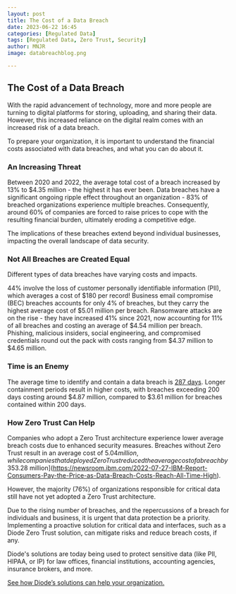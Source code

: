 ```yaml
---
layout: post
title: The Cost of a Data Breach 
date: 2023-06-22 16:45
categories: [Regulated Data]
tags: [Regulated Data, Zero Trust, Security]
author: MNJR
image: databreachblog.png

---
```

## The Cost of a Data Breach

With the rapid advancement of technology, more and more people are turning to digital platforms for storing, uploading, and sharing their data. However, this increased reliance on the digital realm comes with an increased risk of a data breach.

To prepare your organization, it is important to understand the financial costs associated with data breaches, and what you can do about it.

### An Increasing Threat

Between 2020 and 2022, the average total cost of a breach increased by 13% to $4.35 million - the highest it has ever been. Data breaches have a significant ongoing ripple effect throughout an organization - 83% of breached organizations experience multiple breaches. Consequently, around 60% of companies are forced to raise prices to cope with the resulting financial burden, ultimately eroding a competitive edge. 

The implications of these breaches extend beyond individual businesses, impacting the overall landscape of data security.

### Not All Breaches are Created Equal

Different types of data breaches have varying costs and impacts. 

44% involve the loss of customer personally identifiable information (PII), which averages a cost of $180 per record! Business email compromise (BEC) breaches accounts for only 4% of breaches, but they carry the highest average cost of $5.01 million per breach. Ransomware attacks are on the rise - they have increased 41% since 2021, now accounting for 11% of all breaches and costing an average of $4.54 million per breach. Phishing, malicious insiders, social engineering, and compromised credentials round out the pack with costs ranging from $4.37 million to $4.65 million. 

### Time is an Enemy

The average time to identify and contain a data breach is [287 days](https://www.ibm.com/downloads/cas/3R8N1DZJ). Longer containment periods result in higher costs, with breaches exceeding 200 days costing around $4.87 million, compared to $3.61 million for breaches contained within 200 days.

### How Zero Trust Can Help

Companies who adopt a Zero Trust architecture experience lower average breach costs due to enhanced security measures. Breaches without Zero Trust result in an average cost of $5.04 million, while companies that deployed Zero Trust reduced the average cost of a breach by 35% to [$3.28 million](https://newsroom.ibm.com/2022-07-27-IBM-Report-Consumers-Pay-the-Price-as-Data-Breach-Costs-Reach-All-Time-High).

However, the majority (76%) of organizations responsible for critical data still have not yet adopted a Zero Trust architecture. 

Due to the rising number of breaches, and the repercussions of a breach for individuals and business, it is urgent that data protection be a priority. Implementing a proactive solution for critical data and interfaces, such as a Diode Zero Trust solution, can mitigate risks and reduce breach costs, if any. 

Diode's solutions are today being used to protect sensitive data (like PII, HIPAA, or IP) for law offices, financial institutions, accounting agencies, insurance brokers, and more.

[See how Diode’s solutions can help your organization.](https://diode.io/teams)

